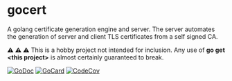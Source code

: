 # gocert

A golang certificate generation engine and server. 
The server automates the generation of server and client TLS certificates from a self signed CA.

:warning: :warning: :warning: This is a hobby project not intended for inclusion. Any use of <b>go get &lt;this project></b> is almost certainly guaranteed to break.

[![GoDoc][1]][2]
[![GoCard][3]][4]
[![CodeCov][5]][6]

[1]: https://godoc.org/github.com/mlctrez/gocert?status.svg
[2]: https://godoc.org/github.com/mlctrez/gocert
[3]: https://goreportcard.com/badge/github.com/mlctrez/gocert
[4]: https://goreportcard.com/report/github.com/mlctrez/gocert
[5]: https://codecov.io/gh/mlctrez/gocert/branch/master/graph/badge.svg
[6]: https://codecov.io/gh/mlctrez/gocert

